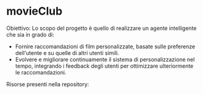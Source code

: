 # movieClub
Obiettivo: Lo scopo del progetto è quello di realizzare un agente intelligente che sia in grado di:
  - Fornire raccomandazioni di film personalizzate, basate sulle preferenze dell'utente e su quelle di altri utenti simili. 
  - Evolvere e migliorare continuamente il sistema di personalizzazione nel tempo, integrando i feedback degli utenti per ottimizzare ulteriormente le raccomandazioni. 

Risorse presenti nella repository: 
